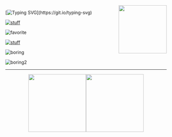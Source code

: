 <img src="https://i.imgur.com/Wko0YCY.png" align="right" width="150">

[![Typing SVG](https://readme-typing-svg.demolab.com?font=+IBM+Plex+Mono+&size=26&duration=2000&pause=1000&color=9D7CD8&width=535&lines=%E3%83%BE(%E3%83%BB%CF%89%E3%83%BB*)+hi%2C+i'm+mark!;i+trick+rocks+into+thinking;feel+free+to+take+a+look+at+my+work)](https://git.io/typing-svg)

[![stuff](https://readme-typing-svg.demolab.com?font=+IBM+Plex+Mono+&duration=2000&pause=1000&color=9D7CD8&repeat=false&random=true&width=435&lines=my+favorite+tools%3A)](https://git.io/typing-svg)

![favorite](https://skillicons.dev/icons?i=go,docker,nix,linux,obsidian)

[![stuff](https://readme-typing-svg.demolab.com?font=+IBM+Plex+Mono+&duration=2000&pause=1000&color=9D7CD8&repeat=false&random=true&width=435&lines=other+things+i+use%3A)](https://git.io/typing-svg)

![boring](https://skillicons.dev/icons?i=tailwind,ts,next,postgres,postman)

![boring2](https://skillicons.dev/icons?i=bash,cpp,c,notion,git)

---

<div align="center" style="display: flex; justify-content: center;">
    <img height="180px" src="https://github-readme-stats.vercel.app/api?username=xhos&theme=tokyonight&show_icons=true&hide_border=true&count_private=true"/>
    <img height="180px" src="https://github-readme-stats.vercel.app/api/top-langs/?username=xhos&theme=tokyonight&show_icons=true&hide_border=true&layout=compact"/>
</div>
